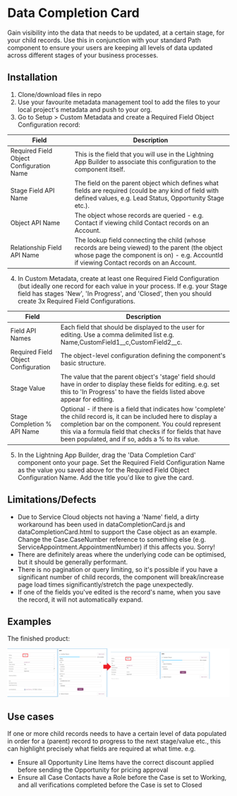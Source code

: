 # Data Completion Card
Gain visibility into the data that needs to be updated, at a certain stage, for your child records. Use this in conjunction with your standard Path component to ensure your users are keeping all levels of data updated across different stages of your business processes.

## Installation
1. Clone/download files in repo
2. Use your favourite metadata management tool to add the files to your local project's metadata and push to your org.
3. Go to Setup > Custom Metadata and create a Required Field Object Configuration record:

| Field  | Description  |
| ------------ | ------------ |
| Required Field Object Configuration Name  | This is the field that you will use in the Lightning App Builder to associate this configuration to the component itself.   |
| Stage Field API Name  | The field on the parent object which defines what fields are required (could be any kind of field with defined values, e.g. Lead Status, Opportunity Stage etc.).   |
| Object API Name | The object whose records are queried - e.g. Contact if viewing child Contact records on an Account.  | 
| Relationship Field API Name  | The lookup field connecting the child (whose records are being viewed) to the parent (the object whose page the component is on) - e.g. AccountId if viewing Contact records on an Account. |

4. In Custom Metadata, create at least one Required Field Configuration (but ideally one record for each value in your process. If e.g. your Stage field has stages 'New', 'In Progress', and 'Closed', then you should create 3x Required Field Configurations.

| Field  | Description  |
| ------------ | ------------ |
| Field API Names  | Each field that should be displayed to the user for editing. Use a comma delimited list e.g. Name,CustomField1__c,CustomField2__c.  |
| Required Field Object Configuration | The object-level configuration defining the component's basic structure.  | 
| Stage Value  | The value that the parent object's 'stage' field should have in order to display these fields for editing. e.g. set this to 'In Progress' to have the fields listed above appear for editing. |
| Stage Completion % API Name  | Optional - if there is a field that indicates how 'complete' the child record is, it can be included here to display a completion bar on the component. You could represent this via a formula field that checks if for fields that have been populated, and if so, adds a % to its value. |

5. In the Lightning App Builder, drag the 'Data Completion Card' component onto your page. Set the Required Field Configuration Name as the value you saved above for the Required Field Object Configuration Name. Add the title you'd like to give the card.

## Limitations/Defects
- Due to Service Cloud objects not having a 'Name' field, a dirty workaround has been used in dataCompletionCard.js and dataCompletionCard.html to support the Case object as an example. Change the Case.CaseNumber reference to something else (e.g. ServiceAppointment.AppointmentNumber) if this affects you. Sorry!
- There are definitely areas where the underlying code can be optimised, but it should be generally performant.
- There is no pagination or query limiting, so it's possible if you have a significant number of child records, the component will break/increase page load times significantly/stretch the page unexpectedly.
- If one of the fields you've edited is the record's name, when you save the record, it will not automatically expand.

## Examples
The finished product:

![image1](/images/image.PNG)

## Use cases

If one or more child records needs to have a certain level of data populated in order for a (parent) record to progress to the next stage/value etc., this can highlight precisely what fields are required at what time.
e.g.
- Ensure all Opportunity Line Items have the correct discount applied before sending the Opportunity for pricing approval
- Ensure all Case Contacts have a Role before the Case is set to Working, and all verifications completed before the Case is set to Closed